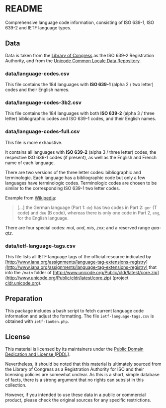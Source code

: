 # README

Comprehensive language code information, consisting of ISO 639-1, ISO 639-2 and IETF language types.

## Data

Data is taken from the [Library of Congress](http://www.loc.gov/standards/iso639-2/iso639-2ra.html) as the ISO 639-2 Registration Authority, and from the [Unicode Common Locale Data Repository](http://cldr.unicode.org/).

### data/language-codes.csv

This file contains the 184 languages with **ISO 639-1** \(alpha 2 / two letter\) codes and their English names.

### data/language-codes-3b2.csv

This file contains the 184 languages with both **ISO 639-2** \(alpha 3 / three letter\) bibliographic codes and ISO 639-1 codes, and their English names.

### data/language-codes-full.csv

This file is more exhaustive.

It contains all languages with **ISO 639-2** \(alpha 3 / three letter\) codes, the respective ISO 639-1 codes \(if present\), as well as the English and French name of each language.

There are two versions of the three letter codes: bibliographic and terminologic. Each language has a bibliographic code but only a few languages have terminologic codes. Terminologic codes are chosen to be similar to the corresponding ISO 639-1 two letter codes.

Example from [Wikipedia](https://en.wikipedia.org/wiki/ISO_639#Relations_between_the_parts):

> \[...\] the German language \(Part 1: `de`\) has two codes in Part 2: `ger` \(T code\) and `deu` \(B code\), whereas there is only one code in Part 2, `eng`, for the English language.

There are four special codes: _mul_, _und_, _mis_, _zxx_; and a reserved range _qaa-qtz_.

### data/ietf-language-tags.csv

This file lists all IETF language tags of the official resource indicated by [http://www.iana.org/assignments/language-tag-extensions-registry](http://www.iana.org/assignments/language-tag-extensions-registry) that into the `/main` folder of [http://www.unicode.org/Public/cldr/latest/core.zip](http://www.unicode.org/Public/cldr/latest/core.zip) \(project [cldr.unicode.org](http://cldr.unicode.org)\).

## Preparation

This package includes a bash script to fetch current language code information and adjust the formatting. The file `ietf-language-tags.csv` is obtained with `ietf-lanGen.php`.

## License

This material is licensed by its maintainers under the [Public Domain Dedication and License \(PDDL\)](http://opendatacommons.org/licenses/pddl/1.0/).

Nevertheless, it should be noted that this material is ultimately sourced from the Library of Congress as a Registration Authority for ISO and their licensing policies are somewhat unclear. As this is a short, simple database of facts, there is a strong argument that no rights can subsist in this collection.

However, if you intended to use these data in a public or commercial product, please check the original sources for any specific restrictions.

